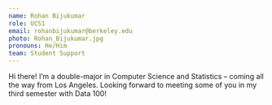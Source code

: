 ```yaml
---
name: Rohan Bijukumar
role: UCS1
email: rohanbijukumar@berkeley.edu
photo: Rohan_Bijukumar.jpg
pronouns: He/Him
team: Student Support
---
```

Hi there! I’m a double-major in Computer Science and Statistics – coming all the way from Los Angeles. Looking forward to meeting some of you in my third semester with Data 100!